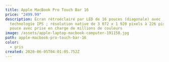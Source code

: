 ```yaml
---
title: Apple MacBook Pro Touch Bar 16
price: "2499.99"
description: Écran rétroéclairé par LED de 16 pouces (diagonale) avec
  technologie IPS ; résolution native de 3 072 x 1 920 pixels à 226 pixels par
  pouce avec prise en charge de millions de couleurs
image: /assets/apple-laptop-macbook-computer-191158.jpg
path: apple-macbook-pro-touch-bar-16
color:
  - gris
created: 2020-06-05T04:01:05.752Z
---
```

